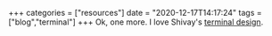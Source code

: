 +++
categories = ["resources"]
date = "2020-12-17T14:17:24"
tags = ["blog","terminal"]
+++
Ok, one more. I love Shivay's [terminal design](https://shivaylamba.me/).
               